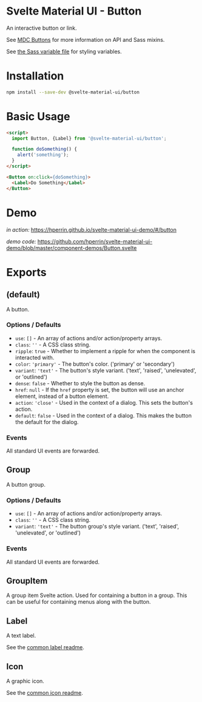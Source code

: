 # Svelte Material UI - Button

An interactive button or link.

See [MDC Buttons](https://material.io/develop/web/components/buttons/) for more information on API and Sass mixins.

See [the Sass variable file](https://github.com/material-components/material-components-web/blob/v3.1.1/packages/mdc-button/_variables.scss) for styling variables.

# Installation

```sh
npm install --save-dev @svelte-material-ui/button
```

# Basic Usage

```html
<script>
  import Button, {Label} from '@svelte-material-ui/button';

  function doSomething() {
    alert('something');
  }
</script>

<Button on:click={doSomething}>
  <Label>Do Something</Label>
</Button>
```

# Demo

*in action:* https://hperrin.github.io/svelte-material-ui-demo/#/button

*demo code:* https://github.com/hperrin/svelte-material-ui-demo/blob/master/component-demos/Button.svelte

# Exports

## (default)

A button.

### Options / Defaults

* `use`: `[]` - An array of actions and/or action/property arrays.
* `class`: `''` - A CSS class string.
* `ripple`: `true` - Whether to implement a ripple for when the component is interacted with.
* `color`: `'primary'` - The button's color. ('primary' or 'secondary')
* `variant`: `'text'` - The button's style variant. ('text', 'raised', 'unelevated', or 'outlined')
* `dense`: `false` - Whether to style the button as dense.
* `href`: `null` - If the `href` property is set, the button will use an anchor element, instead of a button element.
* `action`: `'close'` - Used in the context of a dialog. This sets the button's action.
* `default`: `false` - Used in the context of a dialog. This makes the button the default for the dialog.

### Events

All standard UI events are forwarded.

## Group

A button group.

### Options / Defaults

* `use`: `[]` - An array of actions and/or action/property arrays.
* `class`: `''` - A CSS class string.
* `variant`: `'text'` - The button group's style variant. ('text', 'raised', 'unelevated', or 'outlined')

### Events

All standard UI events are forwarded.

## GroupItem

A group item Svelte action. Used for containing a button in a group. This can be useful for containing menus along with the button.

## Label

A text label.

See the [common label readme](https://github.com/hperrin/svelte-material-ui/blob/master/common/README.md#label).

## Icon

A graphic icon.

See the [common icon readme](https://github.com/hperrin/svelte-material-ui/blob/master/common/README.md#icon).